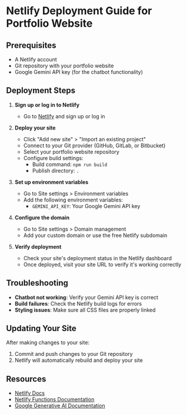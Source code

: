 # Netlify Deployment Guide for Portfolio Website

## Prerequisites

- A Netlify account
- Git repository with your portfolio website
- Google Gemini API key (for the chatbot functionality)

## Deployment Steps

1. **Sign up or log in to Netlify**
   - Go to [Netlify](https://www.netlify.com/) and sign up or log in

2. **Deploy your site**
   - Click "Add new site" > "Import an existing project"
   - Connect to your Git provider (GitHub, GitLab, or Bitbucket)
   - Select your portfolio website repository
   - Configure build settings:
     - Build command: `npm run build`
     - Publish directory: `.`

3. **Set up environment variables**
   - Go to Site settings > Environment variables
   - Add the following environment variables:
     - `GEMINI_API_KEY`: Your Google Gemini API key

4. **Configure the domain**
   - Go to Site settings > Domain management
   - Add your custom domain or use the free Netlify subdomain

5. **Verify deployment**
   - Check your site's deployment status in the Netlify dashboard
   - Once deployed, visit your site URL to verify it's working correctly

## Troubleshooting

- **Chatbot not working**: Verify your Gemini API key is correct
- **Build failures**: Check the Netlify build logs for errors
- **Styling issues**: Make sure all CSS files are properly linked

## Updating Your Site

After making changes to your site:
1. Commit and push changes to your Git repository
2. Netlify will automatically rebuild and deploy your site

## Resources

- [Netlify Docs](https://docs.netlify.com/)
- [Netlify Functions Documentation](https://docs.netlify.com/functions/overview/)
- [Google Generative AI Documentation](https://developers.generativeai.google/products/gemini) 